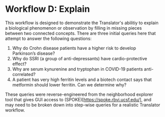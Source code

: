 # Workflow D: Explain
This workflow is designed to demonstrate the Translator's abilitiy 
to explain a biological phenomenon or observation by filling in
missing pieces between two connected concepts. There are three initial
queries here that attempt to answer the following questions:

1. Why do Crohn disease patients have a higher risk to develop
Parkinson’s disease?
2. Why do SSRI (a group of anti-depressants) have cardio-protective
effect?
3. Why are serum kynurenine and tryptophan in COVID-19 patients
anti-correlated?
4. A patient has very high ferritin levels and a biotech contact says
that metformin should lower ferritin. Can we determine why?

These queries were reverse-engineered from the neighborhood explorer
tool that gives GUI access to (SPOKE)[https://spoke.rbvi.ucsf.edu/], and
may need to be broken down into step-wise queries for a realistic
Translator workflow.
